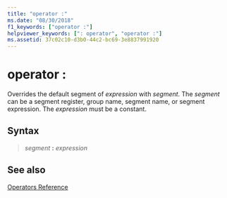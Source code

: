 ```yaml
---
title: "operator :"
ms.date: "08/30/2018"
f1_keywords: ["operator :"]
helpviewer_keywords: [": operator", "operator :"]
ms.assetid: 37c02c10-d3b0-44c2-bc69-3e8837991920
---
```

# operator :

Overrides the default segment of *expression* with *segment*. The *segment* can be a segment register, group name, segment name, or segment expression. The *expression* must be a constant.

## Syntax

> *segment* **:** *expression*

## See also

[Operators Reference](../../assembler/masm/operators-reference.md)<br/>